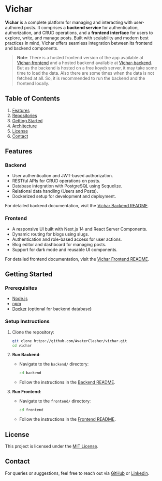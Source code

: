 # Vichar

**Vichar** is a complete platform for managing and interacting with user-authored posts. It comprises a **backend service** for authentication, authorization, and CRUD operations, and a **frontend interface** for users to explore, write, and manage posts. Built with scalability and modern best practices in mind, Vichar offers seamless integration between its frontend and backend components.

> **Note**: There is a hosted frontend version of the app available at [Vichar-frontend](https://vichar2.vercel.app/) and a hosted backend available at [Vichar-backend](https://collective-violante-avater-dffc8fee.koyeb.app/api-docs). But as the backend is hosted on a free koyeb server, it may take some time to load the data. Also there are some times when the data is not fetched at all. So, it is recommended to run the backend and the frontend locally.

## Table of Contents

1. [Features](#features)  
2. [Repositories](#repositories)  
3. [Getting Started](#getting-started)  
4. [Architecture](#architecture)  
5. [License](#license)  
6. [Contact](#contact)  

## Features

### Backend

- User authentication and JWT-based authorization.
- RESTful APIs for CRUD operations on posts.
- Database integration with PostgreSQL using Sequelize.
- Relational data handling (Users and Posts).
- Dockerized setup for development and deployment.

For detailed backend documentation, visit the [Vichar Backend README](./backend/README.md).

### Frontend

- A responsive UI built with Next.js 14 and React Server Components.
- Dynamic routing for blogs using slugs.
- Authentication and role-based access for user actions.
- Blog editor and dashboard for managing posts.
- Support for dark mode and reusable UI components.

For detailed frontend documentation, visit the [Vichar Frontend README](./frontend/README.md).

## Getting Started

### Prerequisites

- [Node.js](https://nodejs.org/)
- [npm](https://www.npmjs.com/)
- [Docker](https://www.docker.com/) (optional for backend database)

### Setup Instructions

1. Clone the repository:

   ```bash
   git clone https://github.com/AvaterClasher/vichar.git
   cd vichar
   ```

2. **Run Backend**:
   - Navigate to the `backend/` directory:
     ```bash
     cd backend
     ```
   - Follow the instructions in the [Backend README](./backend/README.md).

3. **Run Frontend**:
   - Navigate to the `frontend/` directory:
     ```bash
     cd frontend
     ```
   - Follow the instructions in the [Frontend README](./frontend/README.md).

## License

This project is licensed under the [MIT License](LICENSE).

## Contact

For queries or suggestions, feel free to reach out via [GitHub](https://github.com/AvaterClasher) or [Linkedin](https://linkedin.com/in/soumyadip-moni).